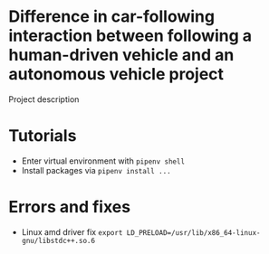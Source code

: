 # Difference in car-following interaction between following a human-driven vehicle and an autonomous vehicle project

Project description

# Tutorials

- Enter virtual environment with `pipenv shell`
- Install packages via `pipenv install ...`

# Errors and fixes

- Linux amd driver fix `export LD_PRELOAD=/usr/lib/x86_64-linux-gnu/libstdc++.so.6`
